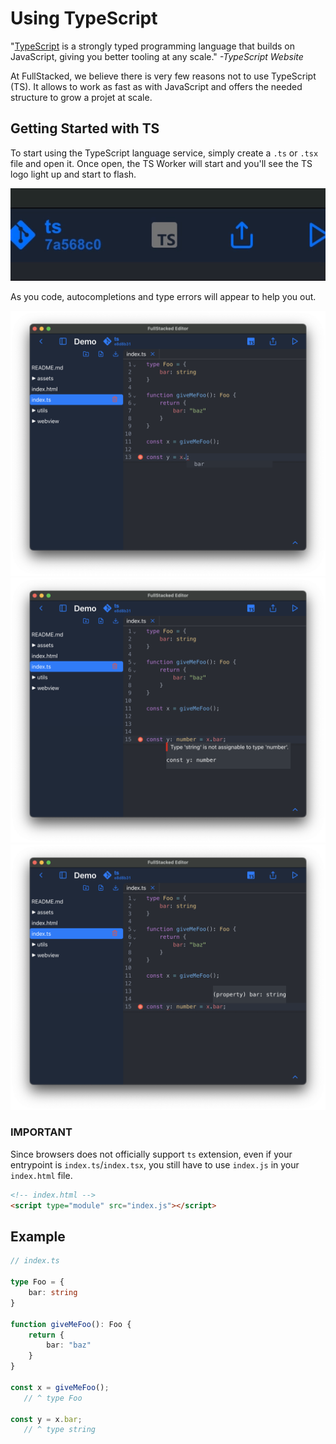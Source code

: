 # Using TypeScript

"[TypeScript](https://www.typescriptlang.org) is a strongly typed programming language that builds on JavaScript,
giving you better tooling at any scale." *-TypeScript Website*

At FullStacked, we believe there is very few reasons not to use TypeScript (TS).
It allows to work as fast as with JavaScript and offers the needed structure
to grow a projet at scale.

## Getting Started with TS

To start using the TypeScript language service, simply create a `.ts` or `.tsx` file and open it.
Once open, the TS Worker will start and you'll see the TS logo light up and start to flash.

![TS Icon Anim](/images/typescript/ts-icon-anim.gif)

As you code, autocompletions and type errors will appear to help you out.

![TS Icon Anim](/images/typescript/completion.png)
![TS Icon Anim](/images/typescript/error.png)
![TS Icon Anim](/images/typescript/property.png)

### IMPORTANT

Since browsers does not officially support `ts` extension, even if your entrypoint is `index.ts`/`index.tsx`,
you still have to use `index.js` in your `index.html` file.

```html
<!-- index.html -->
<script type="module" src="index.js"></script>
```

## Example

```ts
// index.ts

type Foo = {
    bar: string
}

function giveMeFoo(): Foo {
    return {
        bar: "baz"
    }
}

const x = giveMeFoo();
   // ^ type Foo

const y = x.bar;
   // ^ type string

```